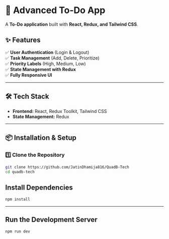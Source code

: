 # 🚀 Advanced To-Do App

A **To-Do application** built with **React, Redux, and Tailwind CSS**.

## ✨ Features

✅ **User Authentication** (Login & Logout)  
✅ **Task Management** (Add, Delete, Prioritize)  
✅ **Priority Labels** (High, Medium, Low)  
✅ **State Management with Redux**  
✅ **Fully Responsive UI**

---

## 🛠️ Tech Stack

- **Frontend:** React, Redux Toolkit, Tailwind CSS
- **State Management:** Redux

---

## 📦 Installation & Setup

### 1️⃣ Clone the Repository

```sh
git clone https://github.com/JatinDhamija816/QuadB-Tech
cd quadb-tech
```

## Install Dependencies

```sh
npm install
```

---

## Run the Development Server

```sh
npm run dev
```
